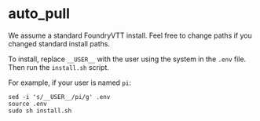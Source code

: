 # auto_pull

We assume a standard FoundryVTT install. Feel free to change paths if you changed standard install paths.

To install, replace ```__USER__``` with the user using the system in the ```.env``` file. Then run the ```install.sh``` script.

For example, if your user is named ```pi```:

```(bash)
sed -i 's/__USER__/pi/g' .env
source .env
sudo sh install.sh
```
